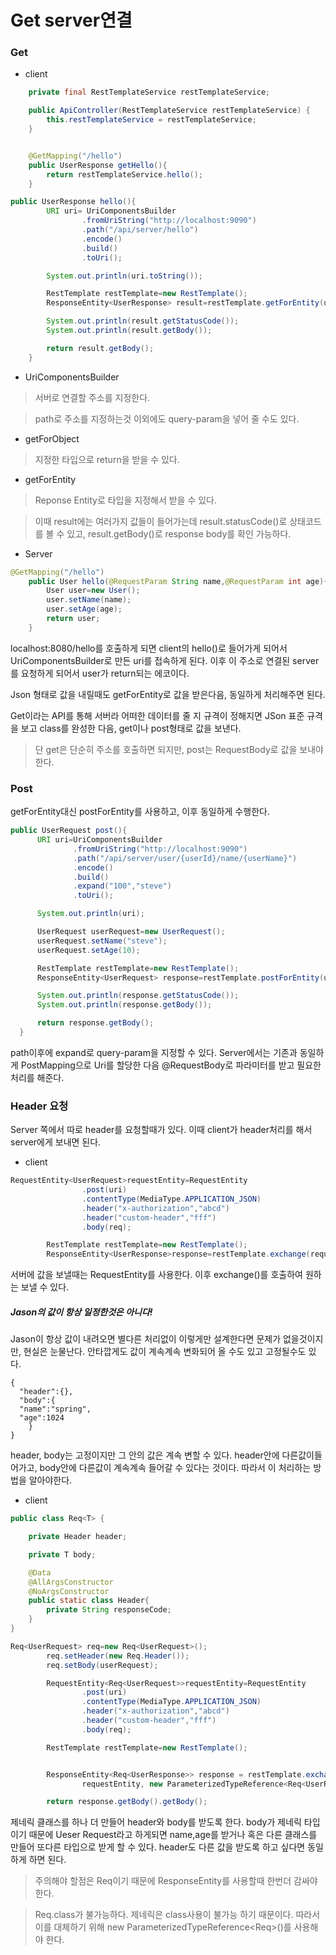 # Get server연결



### Get

* client

```java
    private final RestTemplateService restTemplateService;

    public ApiController(RestTemplateService restTemplateService) {
        this.restTemplateService = restTemplateService;
    }


    @GetMapping("/hello")
    public UserResponse getHello(){
        return restTemplateService.hello();
    }
```
```java
public UserResponse hello(){
        URI uri= UriComponentsBuilder
                .fromUriString("http://localhost:9090")
                .path("/api/server/hello")
                .encode()
                .build()
                .toUri();

        System.out.println(uri.toString());

        RestTemplate restTemplate=new RestTemplate();
        ResponseEntity<UserResponse> result=restTemplate.getForEntity(uri,UserResponse.class);

        System.out.println(result.getStatusCode());
        System.out.println(result.getBody());

        return result.getBody();
    }
```

* UriComponentsBuilder

> 서버로 연결할 주소를 지정한다.

> path로 주소를 지정하는것 이외에도 query-param을 넣어 줄 수도 있다.

* getForObject
> 지정한 타입으로 return을 받을 수 있다.

* getForEntity
> Reponse Entity<T>로 타입을 지정해서 받을 수 있다.

> 이때 result에는 여러가지 값들이 들어가는데 result.statusCode()로 상태코드를 볼 수 있고, result.getBody()로 response body를 확인 가능하다.
  
  
  

* Server

```java
@GetMapping("/hello")
    public User hello(@RequestParam String name,@RequestParam int age){
        User user=new User();
        user.setName(name);
        user.setAge(age);
        return user;
    }
```

localhost:8080/hello를 호출하게 되면 client의 hello()로 들어가게 되어서 UriComponentsBuilder로 만든 uri를 접속하게 된다. 이후 이 주소로 연결된
server를 요청하게 되어서 user가 return되는 에코이다.
  
  Json 형태로 값을 내릴때도 getForEntity<dto>로 값을 받은다음, 동일하게 처리해주면 된다.
  
  Get이라는 API를 통해 서버라 어떠한 데이터를 줄 지 규격이 정해지면 JSon 표준 규격을 보고 class를 완성한 다음,
  get이나 post형태로 값을 보낸다.
  
  > 단 get은 단순히 주소를 호출하면 되지만, post는 RequestBody로 값을 보내야 한다.
  
  
### Post
  
  getForEntity대신 postForEntity를 사용하고, 이후 동일하게 수행한다.
  
  ```java
  public UserRequest post(){
        URI uri=UriComponentsBuilder
                .fromUriString("http://localhost:9090")
                .path("/api/server/user/{userId}/name/{userName}")
                .encode()
                .build()
                .expand("100","steve")
                .toUri();

        System.out.println(uri);

        UserRequest userRequest=new UserRequest();
        userRequest.setName("steve");
        userRequest.setAge(10);

        RestTemplate restTemplate=new RestTemplate();
        ResponseEntity<UserRequest> response=restTemplate.postForEntity(uri,userRequest,UserRequest.class);

        System.out.println(response.getStatusCode());
        System.out.println(response.getBody());

        return response.getBody();
    }
```
  
path이후에 expand로 query-param을 지정할 수 있다.
Server에서는 기존과 동일하게 PostMapping으로 Uri를 할당한 다음 @RequestBody로 파라미터를 받고 필요한 처리를 해준다.
  



    
### Header 요청

Server 쪽에서 따로 header를 요청할때가 있다. 이때 client가 header처리를 해서 server에게 보내면 된다.

* client

```java
RequestEntity<UserRequest>requestEntity=RequestEntity
                .post(uri)
                .contentType(MediaType.APPLICATION_JSON)
                .header("x-authorization","abcd")
                .header("custom-header","fff")
                .body(req);

        RestTemplate restTemplate=new RestTemplate();
        ResponseEntity<UserResponse>response=restTemplate.exchange(requestEntity, UserResponse.class);
```

서버에 값을 보낼때는 RequestEntity를 사용한다.
이후 exchange()를 호출하여 원하는 보낼 수 있다.


##### Jason의 값이 항상 일정한것은 아니다!

Jason이 항상 값이 내려오면 별다른 처리없이 이렇게만 설계한다면 문제가 없을것이지만, 현실은 눈물난다.
안타깝게도 값이 계속계속 변화되어 올 수도 있고 고정될수도 있다.

```jason
{
  "header":{},
  "body":{
  "name":"spring",
  "age":1024
    }
}

```

header, body는 고정이지만 그 안의 값은 계속 변할 수 있다. header안에 다른값이들어가고, body안에 다른값이 계속계속 들어갈 수 있다는 것이다.
따라서 이 처리하는 방법을 알아야한다.


* client

```java
public class Req<T> {

    private Header header;

    private T body;

    @Data
    @AllArgsConstructor
    @NoArgsConstructor
    public static class Header{
        private String responseCode;
    }
}
```
```java
Req<UserRequest> req=new Req<UserRequest>();
        req.setHeader(new Req.Header());
        req.setBody(userRequest);

        RequestEntity<Req<UserRequest>>requestEntity=RequestEntity
                .post(uri)
                .contentType(MediaType.APPLICATION_JSON)
                .header("x-authorization","abcd")
                .header("custom-header","fff")
                .body(req);

        RestTemplate restTemplate=new RestTemplate();


        ResponseEntity<Req<UserResponse>> response = restTemplate.exchange(
                requestEntity, new ParameterizedTypeReference<Req<UserResponse>>() {});

        return response.getBody().getBody();
```

제네릭 클래스를 하나 더 만들어 header와 body를 받도록 한다.
body가 제네릭 타입이기 때문에 Ueser Request라고 하게되면 name,age를 받거나 혹은 다른 클래스를 만들어 또다른 타입으로 받게 할 수 있다.
header도 다른 값을 받도록 하고 싶다면 동일하게 하면 된다.


> 주의해야 할점은 Req<T>이기 때문에 ResponseEntity를 사용할때 한번더 감싸야한다.
  
> Req<UserResponse>.class가 불가능하다. 제네릭은 class사용이 불가능 하기 때문이다. 따라서 이를 대체하기 위해  new ParameterizedTypeReference<Req<UserResponse>>()를 사용해야 한다.







